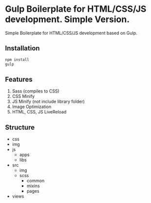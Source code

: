 # Gulp Boilerplate for HTML/CSS/JS development. Simple Version.
Simple Boilerplate for HTML/CSS/JS development based on Gulp.

## Installation
```bash
npm install
gulp
```

## Features
1. Sass (compiles to CSS)
2. CSS Minify
3. JS Minify (not include library folder)
4. Image Optimization
5. HTML, CSS, JS LiveReload

## Structure
* css
* img
* js
    * apps
    * libs
* src
    * img
    * scss
        * common
        * mixins
        * pages
* views
